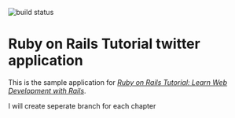 ![build status](https://travis-ci.org/pvsukale/twitter_clone.svg?branch=master)

# Ruby on Rails Tutorial twitter application

This is the sample application for
[*Ruby on Rails Tutorial:
Learn Web Development with Rails*](http://www.railstutorial.org/).

I will create seperate branch for each chapter
